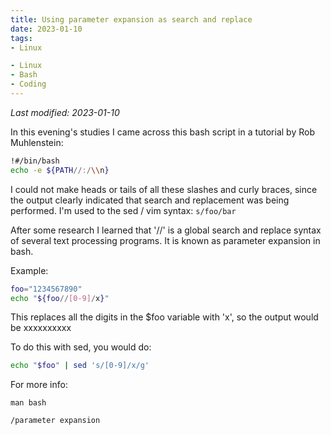 ```yaml
---
title: Using parameter expansion as search and replace
date: 2023-01-10
tags:
- Linux

- Linux
- Bash
- Coding
---
```

*Last modified: 2023-01-10*

In this evening's studies I came across this bash script in a tutorial by Rob Muhlenstein:

```bash
!#/bin/bash
echo -e ${PATH//:/\\n}
```

I could not make heads or tails of all these slashes and curly braces, since the output clearly indicated that search and replacement was being performed. I'm used to the sed / vim syntax: `s/foo/bar`

After some research I learned that '//' is a global search and replace syntax of several text processing programs. It is known as parameter expansion in bash.

Example:

```bash
foo="1234567890"
echo "${foo//[0-9]/x}"
```

This replaces all the digits in the $foo variable with 'x', so the output would be xxxxxxxxxx

To do this with sed, you would do:

```bash
echo "$foo" | sed 's/[0-9]/x/g'
```

For more info:

`man bash`

`/parameter expansion`
